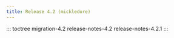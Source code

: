 ```yaml
---
title: Release 4.2 (mickledore)
---
```

::: toctree
migration-4.2 release-notes-4.2 release-notes-4.2.1
:::

